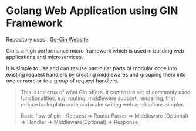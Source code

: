 # Golang Web Application using GIN Framework

Repository used : [Go-Gin Website](https://semaphoreci.com/community/tutorials/building-go-web-applications-and-microservices-using-gin)

Gin is a high performance micro framework which is used
in building web applications and microservices.

It is simple to use and can resuse particular parts of modular code into existing request handlers by creating middlewares and grouping them into one or more or to a group of request handlers.

> This is the crux of what Gin offers. It contains a set of commonly used functionalities, e.g. routing, middleware support, rendering, that reduce boilerplate code and make writing web applications simpler.
>
> Basic flow of gin - Request => Router Parser => Middleware (Optional) => Handler => Middleware(Optional) => Response

